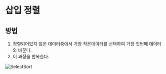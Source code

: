 # 삽입 정렬

## 방법
1. 정렬되어있지 않은 데이터중에서 가장 작은데이터를 선택하여 가장 첫번째 데이터와 바꾼다.
2. 이 과정을 반복한다.

![SelectSort](https://user-images.githubusercontent.com/59678097/233826020-39acf891-9b44-4afc-bfc6-950d977c8656.gif)
